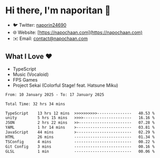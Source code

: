 # Hi there, I'm naporitan 👋

- 🐦 Twitter: [naporin24690](https://twitter.com/naporin24690)
- 🌐 Website: [https://napochaan.com](https://napochaan.com)
- ✉️ Email: [contact@napochaan.com](mailto:contact@napochaan.com)

## What I Love ❤️
- TypeScript
- Music (Vocaloid)
- FPS Games
- Project Sekai (Colorful Stage! feat. Hatsune Miku)

<!--START_SECTION:waka-->

```txt
From: 10 January 2025 - To: 17 January 2025

Total Time: 32 hrs 34 mins

TypeScript    13 hrs 12 mins  >>>>>>>>>>---------------   40.53 %
unity         5 hrs 15 mins   >>>>---------------------   16.16 %
JSON          2 hrs 22 mins   >>-----------------------   07.28 %
YAML          1 hr 14 mins    >------------------------   03.81 %
JavaScript    44 mins         >------------------------   02.29 %
HTML          26 mins         -------------------------   01.34 %
TSConfig      4 mins          -------------------------   00.22 %
Git Config    3 mins          -------------------------   00.16 %
GLSL          1 min           -------------------------   00.06 %
```

<!--END_SECTION:waka-->

